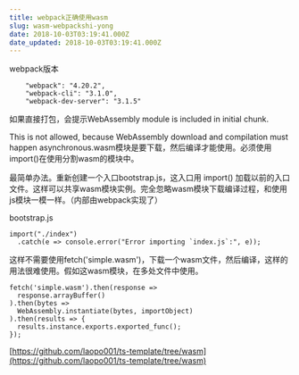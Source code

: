 ```yaml
---
title: webpack正确使用wasm
slug: wasm-webpackshi-yong
date: 2018-10-03T03:19:41.000Z
date_updated: 2018-10-03T03:19:41.000Z
---
```


webpack版本

        "webpack": "4.20.2",
        "webpack-cli": "3.1.0",
        "webpack-dev-server": "3.1.5"
    

如果直接打包，会提示WebAssembly module is included in initial chunk.

This is not allowed, because WebAssembly download and compilation must happen asynchronous.wasm模块是要下载，然后编译才能使用。必须使用import()在使用分割wasm的模块中。

最简单办法。重新创建一个入口bootstrap.js，这入口用 import() 加载以前的入口文件。这样可以共享wasm模块实例。完全忽略wasm模块下载编译过程，和使用js模块一模一样。（内部由webpack实现了）

bootstrap.js

    import("./index")
      .catch(e => console.error("Error importing `index.js`:", e));
    

这样不需要使用fetch('simple.wasm')，下载一个wasm文件，然后编译，这样的用法很难使用。假如这wasm模块，在多处文件中使用。

    fetch('simple.wasm').then(response =>
      response.arrayBuffer()
    ).then(bytes =>
      WebAssembly.instantiate(bytes, importObject)
    ).then(results => {
      results.instance.exports.exported_func();
    });
    

[https://github.com/laopo001/ts-template/tree/wasm](https://github.com/laopo001/ts-template/tree/wasm)
